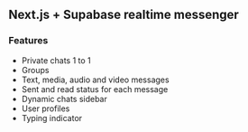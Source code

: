 ## Next.js + Supabase realtime messenger

### Features
+ Private chats 1 to 1
+ Groups
+ Text, media, audio and video messages
+ Sent and read status for each message
+ Dynamic chats sidebar
+ User profiles
+ Typing indicator
